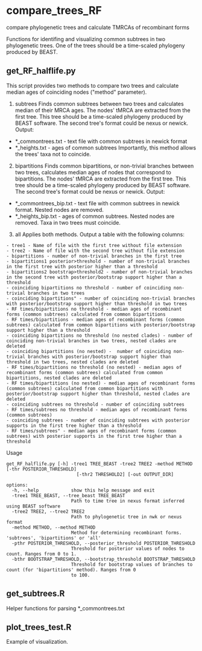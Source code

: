 # compare_trees_RF
compare phylogenetic trees and calculate TMRCAs of recombinant forms 

Functions for identifing and visualizing common subtrees in two phylogenetic trees. One of the trees should be a time-scaled phylogeny produced by BEAST.


## get_RF_halflife.py
This script provides two methods to compare two trees and calculate median ages of coinciding nodes ("method" parameter).

1) subtrees
Finds common subtrees between two trees and calculates median of their MRCA ages. The nodes' tMRCA are extracted from the first tree. This tree should be a time-scaled phylogeny produced by BEAST software. The second tree's format could be nexus or newick. Output:
- *_commontrees.txt - text file with common subtrees in newick format
- *_heights.txt - ages of common subtrees
Importantly, this method allows the trees' taxa not to coincide. 
  
2) bipartitions
Finds common bipartitions, or non-trivial branches between two trees, calculates median ages of nodes that correspond to bipartitions. The nodes' tMRCA are extracted from the first tree. This tree should be a time-scaled phylogeny produced by BEAST software. The second tree's format could be nexus or newick. Output:
- *_commontrees_bip.txt - text file with common subtrees in newick format. Nested nodes are removed.
- *_heights_bip.txt - ages of common subtrees. Nested nodes are removed.
Taxa in two trees must coincide. 

3) all
Applies both methods. Output a table with the following columns:
```
- tree1 - Name of file with the first tree without file extension
- tree2 - Name of file with the second tree without file extension
- bipartitions - number of non-trivial branches in the first tree
- bipartitions1 posterior>threshold - number of non-trivial branches in the first tree with posterior higher than a threshold
- bipartitions2 bootstrap>threshold2 - number of non-trivial branches in the second tree with posterior/bootstrap support higher than a threshold
- coinciding bipartitions no threshold - number of coinciding non-trivial branches in two trees
- coinciding bipartitions" - number of coinciding non-trivial branches with posterior/bootstrap support higher than threshold in two trees
- RF times/bipartitions no threshold - median ages of recombinant forms (common subtrees) calculated from common bipartitions 
- RF times/bipartitions - median ages of recombinant forms (common subtrees) calculated from common bipartitions with posterior/bootstrap support higher than a threshold
- coinciding bipartitions no threshold (no nested clades) - number of coinciding non-trivial branches in two trees, nested clades are deleted
- coinciding bipartitions (no nested) -  number of coinciding non-trivial branches with posterior/bootstrap support higher than threshold in two trees, nested clades are deleted
- RF times/bipartitions no threshold (no nested) - median ages of recombinant forms (common subtrees) calculated from common bipartitions, nested clades are deleted
- RF times/bipartitions (no nested) - median ages of recombinant forms (common subtrees) calculated from common bipartitions with posterior/bootstrap support higher than threshold, nested clades are deleted
- coinciding subtrees no threshold - number of coinciding subtrees
- RF times/subtrees no threshold - median ages of recombinant forms (common subtrees) 
- coinciding subtrees - number of coinciding subtrees with posterior supports in the first tree higher than a threshold
- RF times/subtrees" - median ages of recombinant forms (common subtrees) with posterior supports in the first tree higher than a threshold
```


Usage
```
get_RF_halflife.py [-h] -tree1 TREE_BEAST -tree2 TREE2 -method METHOD [-thr POSTERIOR_THRESHOLD]
                          [-thr2 THRESHOLD2] [-out OUTPUT_DIR]

options:
  -h, --help            show this help message and exit
  -tree1 TREE_BEAST, --tree_beast TREE_BEAST
                        Path to time tree in nexus format inferred using BEAST software
  -tree2 TREE2, --tree2 TREE2
                        Path to phylogenetic tree in nwk or nexus format
  -method METHOD, --method METHOD
                        Method for determining recombinant forms. 'subtrees', 'bipartitions' or 'all'
  -pthr POSTERIOR_THRESHOLD, --posterior_threshold POSTERIOR_THRESHOLD
                        Threshold for posterior values of nodes to count. Ranges from 0 to 1.
  -bthr BOOTSTRAP_THRESHOLD, --bootstrap_threshold BOOTSTRAP_THRESHOLD
                        Threshold for bootstrap values of branches to count (for 'bipartitions' method). Ranges from 0
                        to 100.
```


## get_subtrees.R

Helper functions for parsing *_commontrees.txt


## plot_trees_test.R

Example of visualization.
